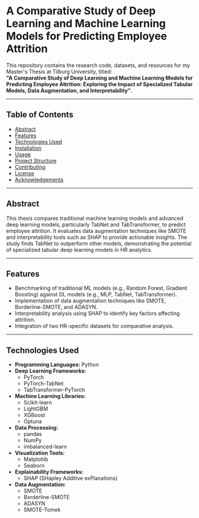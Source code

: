 # A Comparative Study of Deep Learning and Machine Learning Models for Predicting Employee Attrition

This repository contains the research code, datasets, and resources for my Master's Thesis at Tilburg University, titled:  
**"A Comparative Study of Deep Learning and Machine Learning Models for Predicting Employee Attrition: Exploring the Impact of Specialized Tabular Models, Data Augmentation, and Interpretability"**.

---

## Table of Contents
- [Abstract](#abstract)
- [Features](#features)
- [Technologies Used](#technologies-used)
- [Installation](#installation)
- [Usage](#usage)
- [Project Structure](#project-structure)
- [Contributing](#contributing)
- [License](#license)
- [Acknowledgements](#acknowledgements)

---

## Abstract
This thesis compares traditional machine learning models and advanced deep learning models, particularly TabNet and TabTransformer, to predict employee attrition. It evaluates data augmentation techniques like SMOTE and interpretability tools such as SHAP to provide actionable insights. The study finds TabNet to outperform other models, demonstrating the potential of specialized tabular deep learning models in HR analytics.

---

## Features
- Benchmarking of traditional ML models (e.g., Random Forest, Gradient Boosting) against DL models (e.g., MLP, TabNet, TabTransformer).
- Implementation of data augmentation techniques like SMOTE, Borderline-SMOTE, and ADASYN.
- Interpretability analysis using SHAP to identify key factors affecting attrition.
- Integration of two HR-specific datasets for comparative analysis.

---

## Technologies Used

- **Programming Languages:** Python
- **Deep Learning Frameworks:** 
  - PyTorch
  - PyTorch-TabNet
  - TabTransformer-PyTorch
- **Machine Learning Libraries:**
  - Scikit-learn
  - LightGBM
  - XGBoost
  - Optuna
- **Data Processing:**
  - pandas
  - NumPy
  - imbalanced-learn
- **Visualization Tools:**
  - Matplotlib
  - Seaborn
- **Explainability Frameworks:**
  - SHAP (SHapley Additive exPlanations)
- **Data Augmentation:**
  - SMOTE
  - Borderline-SMOTE
  - ADASYN
  - SMOTE-Tomek


